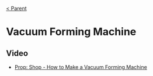 [< Parent](../Readme.md)

# Vacuum Forming Machine

## Video

- [Prop: Shop - How to Make a Vacuum Forming Machine](https://www.youtube.com/watch?v=Gx66mS7U2vY)
